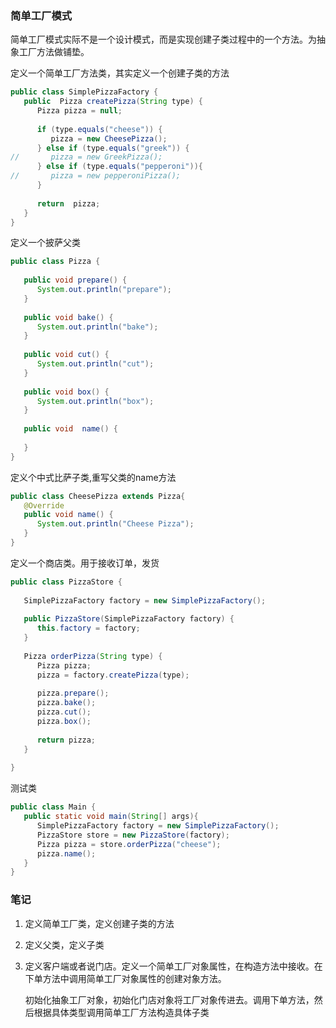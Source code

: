 ### 简单工厂模式

简单工厂模式实际不是一个设计模式，而是实现创建子类过程中的一个方法。为抽象工厂方法做铺垫。

定义一个简单工厂方法类，其实定义一个创建子类的方法

```java
public class SimplePizzaFactory {
   public  Pizza createPizza(String type) {
      Pizza pizza = null;
      
      if (type.equals("cheese")) {
         pizza = new CheesePizza();
      } else if (type.equals("greek")) {
//       pizza = new GreekPizza();
      } else if (type.equals("pepperoni")){
//       pizza = new pepperoniPizza();
      }
      
      return  pizza;
   }
}
```

定义一个披萨父类

```java
public class Pizza {
   
   public void prepare() {
      System.out.println("prepare");
   }
   
   public void bake() {
      System.out.println("bake");
   }
   
   public void cut() {
      System.out.println("cut");
   }
   
   public void box() {
      System.out.println("box");
   }
   
   public void  name() {
   
   }
}
```

定义个中式比萨子类,重写父类的name方法

```java
public class CheesePizza extends Pizza{
   @Override
   public void name() {
      System.out.println("Cheese Pizza");
   }
}
```

定义一个商店类。用于接收订单，发货

```java
public class PizzaStore {
   
   SimplePizzaFactory factory = new SimplePizzaFactory();
   
   public PizzaStore(SimplePizzaFactory factory) {
      this.factory = factory;
   }
   
   Pizza orderPizza(String type) {
      Pizza pizza;
      pizza = factory.createPizza(type);
      
      pizza.prepare();
      pizza.bake();
      pizza.cut();
      pizza.box();
      
      return pizza;
   }
   
}
```

测试类

```java
public class Main {
   public static void main(String[] args){
      SimplePizzaFactory factory = new SimplePizzaFactory();
      PizzaStore store = new PizzaStore(factory);
      Pizza pizza = store.orderPizza("cheese");
      pizza.name();
   }
}
```

### 笔记

1. 定义简单工厂类，定义创建子类的方法

2. 定义父类，定义子类

3. 定义客户端或者说门店。定义一个简单工厂对象属性，在构造方法中接收。在下单方法中调用简单工厂对象属性的创建对象方法。

   初始化抽象工厂对象，初始化门店对象将工厂对象传进去。调用下单方法，然后根据具体类型调用简单工厂方法构造具体子类